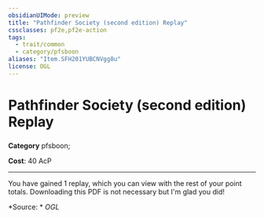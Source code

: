 ```yaml
---
obsidianUIMode: preview
title: "Pathfinder Society (second edition) Replay"
cssclasses: pf2e,pf2e-action
tags:
  - trait/common
  - category/pfsboon
aliases: "Item.SFH201YUBCNVgg8u"
license: OGL
---
```

# Pathfinder Society (second edition) Replay

### 

**Category** pfsboon; 




**Cost**: 40 AcP

* * *

You have gained 1 replay, which you can view with the rest of your point totals. Downloading this PDF is not necessary but I'm glad you did!

*Source: *
*OGL*